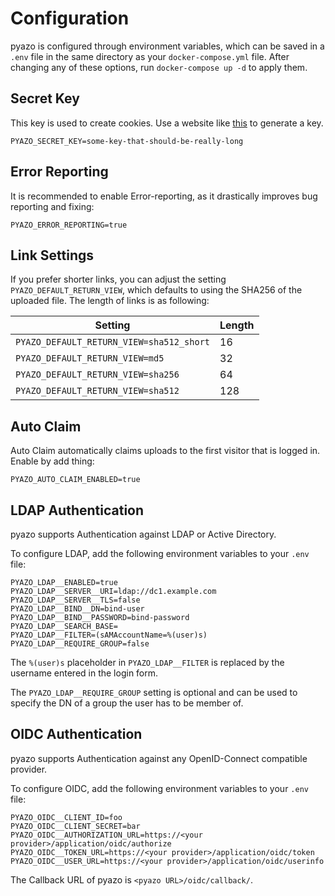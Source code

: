 # Configuration

pyazo is configured through environment variables, which can be saved in a `.env` file in the same directory as your `docker-compose.yml` file.
After changing any of these options, run `docker-compose up -d` to apply them.

## Secret Key

This key is used to create cookies. Use a website like [this](https://miniwebtool.com/django-secret-key-generator/) to generate a key.

```
PYAZO_SECRET_KEY=some-key-that-should-be-really-long
```

## Error Reporting

It is recommended to enable Error-reporting, as it drastically improves bug reporting and fixing:

```
PYAZO_ERROR_REPORTING=true
```

## Link Settings

If you prefer shorter links, you can adjust the setting `PYAZO_DEFAULT_RETURN_VIEW`, which defaults to using the SHA256 of the uploaded file.
The length of links is as following:

| Setting                                  | Length |
|------------------------------------------|--------|
| `PYAZO_DEFAULT_RETURN_VIEW=sha512_short` | 16     |
| `PYAZO_DEFAULT_RETURN_VIEW=md5`          | 32     |
| `PYAZO_DEFAULT_RETURN_VIEW=sha256`       | 64     |
| `PYAZO_DEFAULT_RETURN_VIEW=sha512`       | 128    |

## Auto Claim

Auto Claim automatically claims uploads to the first visitor that is logged in. Enable by add thing:

```
PYAZO_AUTO_CLAIM_ENABLED=true
```

## LDAP Authentication

pyazo supports Authentication against LDAP or Active Directory.

To configure LDAP, add the following environment variables to your `.env` file:

```
PYAZO_LDAP__ENABLED=true
PYAZO_LDAP__SERVER__URI=ldap://dc1.example.com
PYAZO_LDAP__SERVER__TLS=false
PYAZO_LDAP__BIND__DN=bind-user
PYAZO_LDAP__BIND__PASSWORD=bind-password
PYAZO_LDAP__SEARCH_BASE=
PYAZO_LDAP__FILTER=(sAMAccountName=%(user)s)
PYAZO_LDAP__REQUIRE_GROUP=false
```

The `%(user)s` placeholder in `PYAZO_LDAP__FILTER` is replaced by the username entered in the login form.

The `PYAZO_LDAP__REQUIRE_GROUP` setting is optional and can be used to specify the DN of a group the user has to be member of.

## OIDC Authentication

pyazo supports Authentication against any OpenID-Connect compatible provider.

To configure OIDC, add the following environment variables to your `.env` file:

```
PYAZO_OIDC__CLIENT_ID=foo
PYAZO_OIDC__CLIENT_SECRET=bar
PYAZO_OIDC__AUTHORIZATION_URL=https://<your provider>/application/oidc/authorize
PYAZO_OIDC__TOKEN_URL=https://<your provider>/application/oidc/token
PYAZO_OIDC__USER_URL=https://<your provider>/application/oidc/userinfo
```

The Callback URL of pyazo is `<pyazo URL>/oidc/callback/`.
